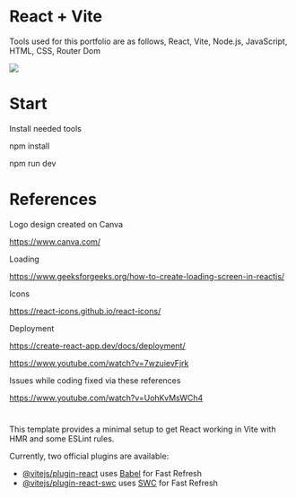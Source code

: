 # React + Vite
Tools used for this portfolio are as follows, React, Vite, Node.js, JavaScript, HTML, CSS, Router Dom

[![](https://visitcount.itsvg.in/api?id=Alex&label=Profile%20Views&color=0&icon=0&pretty=false)](https://visitcount.itsvg.in)

# Start
Install needed tools

npm install

npm run dev

# References 

Logo design created on Canva

https://www.canva.com/

Loading

https://www.geeksforgeeks.org/how-to-create-loading-screen-in-reactjs/

Icons

https://react-icons.github.io/react-icons/

Deployment

https://create-react-app.dev/docs/deployment/

https://www.youtube.com/watch?v=7wzuievFjrk

Issues while coding fixed via these references

https://www.youtube.com/watch?v=UohKvMsWCh4


#

This template provides a minimal setup to get React working in Vite with HMR and some ESLint rules.

Currently, two official plugins are available:

- [@vitejs/plugin-react](https://github.com/vitejs/vite-plugin-react/blob/main/packages/plugin-react/README.md) uses [Babel](https://babeljs.io/) for Fast Refresh
- [@vitejs/plugin-react-swc](https://github.com/vitejs/vite-plugin-react-swc) uses [SWC](https://swc.rs/) for Fast Refresh
